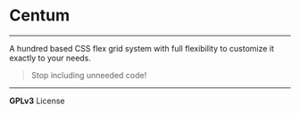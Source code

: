 # Centum
----

A hundred based CSS flex grid system with full flexibility to customize it exactly to your needs.

> Stop including unneeded code!

----
**GPLv3** License